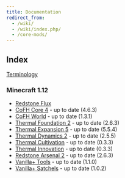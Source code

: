 ```yaml
---
title: Documentation
redirect_from:
  - /wiki/
  - /wiki/index.php/
  - /core-mods/
---
```


Index
-----

[Terminology](/docs/terminology/)

<!-- Arrow symbol: → -->

### Minecraft 1.12
* [Redstone Flux](/docs/redstone-flux/)
* [CoFH Core 4](/docs/cofh-core-4/) - <span class="uk-text-small uk-text-success">up to date (4.6.3)</span>
* [CoFH World](/docs/cofh-world/) - <span class="uk-text-small uk-text-success">up to date (1.3.1)</span>
* [Thermal Foundation 2](/docs/thermal-foundation/) - <span class="uk-text-small uk-text-success">up to date (2.6.3)</span>
* [Thermal Expansion 5](/docs/thermal-expansion/) - <span class="uk-text-small uk-text-success">up to date (5.5.4)</span>
* [Thermal Dynamics 2](/docs/thermal-dynamics/) - <span class="uk-text-small uk-text-success">up to date (2.5.5)</span>
* [Thermal Cultivation](/docs/thermal-cultivation/) - <span class="uk-text-small uk-text-success">up to date (0.3.3)</span>
* [Thermal Innovation](/docs/thermal-innovation/) - <span class="uk-text-small uk-text-success">up to date (0.3.3)</span>
* [Redstone Arsenal 2](/docs/redstone-arsenal/) - <span class="uk-text-small uk-text-success">up to date (2.6.3)</span>
* [Vanilla+ Tools](/docs/vanillaplus-tools/) - <span class="uk-text-small uk-text-success">up to date (1.1.0)</span>
* [Vanilla+ Satchels](/docs/vanillaplus-satchels/) - <span class="uk-text-small uk-text-success">up to date (1.0.2)</span>

<!--
### Minecraft 1.7
* [CoFH Core 3](/docs/cofh-core-3/)
* [Thermal Foundation 1](/docs/thermal-foundation-1/)
* [Thermal Expansion 4](/docs/thermal-expansion-4/)
* [Thermal Dynamics 1](/docs/thermal-dynamics-1/)
* [Redstone Arsenal 1.1](/docs/redstone-arsenal-1.1/)
* [MineFactory Reloaded 2.8](/docs/minefactory-reloaded-2.8/)
* [Nether Ores 2.3](/docs/nether-ores-2.3/)

### Minecraft 1.6
* [CoFH Core 2](/docs/cofh-core-2/)
* [Thermal Expansion 3](/docs/thermal-expansion-3/)
* [Redstone Arsenal 1.0](/docs/redstone-arsenal-1.0/)
* [MineFactory Reloaded 2.7](/docs/minefactory-reloaded-2.7/)
* [Nether Ores 2.2](/docs/nether-ores-2.2/)
-->
